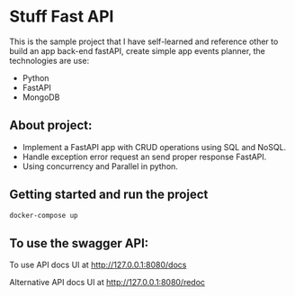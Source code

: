 # Stuff Fast API
This is the sample project that I have self-learned and reference other to build an app back-end fastAPI, create simple app events planner, the technologies are use:
- Python
- FastAPI
- MongoDB

## About project:
- Implement a FastAPI app with CRUD operations using SQL and NoSQL.
- Handle exception error request an send proper response FastAPI.
- Using concurrency and Parallel in python.


## Getting started and run the project
```sh
docker-compose up
```
## To use the swagger API:
To use API docs UI at http://127.0.0.1:8080/docs

Alternative API docs UI at http://127.0.0.1:8080/redoc
